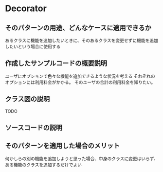 # Decorator

## そのパターンの用途、どんなケースに適用できるか
あるクラスに機能を追加したいときに、そのあるクラスを変更せずに機能を追加したいという場合に使用する

## 作成したサンプルコードの概要説明
ユーザにオプションで色々な機能を追加できるような状況を考える
それぞれのオプションには利用料金がかかる。
そのユーザの合計の利用料金を知りたい。

## クラス図の説明
TODO

## ソースコードの説明

## そのパターンを適用した場合のメリット
何かしらの別の機能を追加しようと思った場合、中身のクラスに変更はいらず、ある機能のクラスを追加するだけでよい